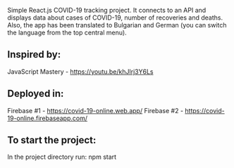 Simple React.js COVID-19 tracking project. It connects to an API and displays data about cases of COVID-19, number of recoveries and deaths. Also, the app has been translated to Bulgarian and German (you can switch the language from the top central menu).

## Inspired by: 
JavaScript Mastery - https://youtu.be/khJlrj3Y6Ls

## Deployed in: 
Firebase #1 - https://covid-19-online.web.app/
Firebase #2 - https://covid-19-online.firebaseapp.com/

## To start the project:
In the project directory run: npm start



